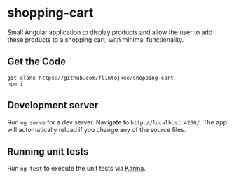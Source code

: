 # shopping-cart

Small Angular application to display products and allow the user to add these products to a shopping cart, with minimal functionality. 

## Get the Code
```
git clone https://github.com/flintojkee/shopping-cart
npm i
```

## Development server

Run `ng serve` for a dev server. Navigate to `http://localhost:4200/`. The app will automatically reload if you change any of the source files.

## Running unit tests

Run `ng test` to execute the unit tests via [Karma](https://karma-runner.github.io).
